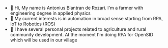 - 👋 Hi, My name is Antonius Blantran de Rozari. I'm a farmer with engineering degree in applied physics
- 👀 My current interests is in automation in broad sense starting from RPA, IoT to Robotics (ROS)
- 🌱 I have several personal projects related to agriculture and rural community development. At the moment I'm doing 
RPA for OpenSID which will be used in our village


<!---
Blantranderozari/Blantranderozari is a ✨ special ✨ repository because its `README.md` (this file) appears on your GitHub profile.
You can click the Preview link to take a look at your changes.
- 💞️ I’m looking to collaborate on ...
- 📫 How to reach me ...
--->
